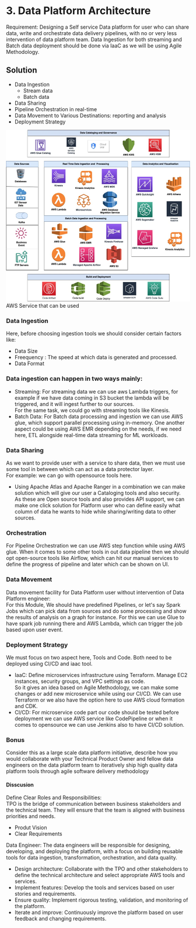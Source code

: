 # 3. Data Platform Architecture

Requirement:
Designing a Self service Data platform for user who can share data, write and
orchestrate data delivery pipelines, with no or very less intervention of data platform team.
Data Ingestion for both streaming and Batch data deployment should be done via IaaC as we will be using Agile Methodology.

## Solution
- Data Ingestion
  - Stream data 
  - Batch data
- Data Sharing
- Pipeline Orchestration in real-time
- Data Movement to Various Destinations: reporting and analysis
- Deployment Strategy<br>


![AWS Service that can be used ](DataPlatform.png)
<br>
AWS Service that can be used
### Data Ingestion
Here, before choosing ingestion tools we should consider certain factors like:
- Data Size
- Freequency : The speed at which data is generated and processed.
- Data Format 
### Data ingestion can happen in two ways mainly:
- Streaming: For streaming data we can use aws Lambda triggers, for example if we have data coming in S3 bucket
the lambda will be triggered, and it will ingest further to our sources. <br>
For the same task, we could go with streaming tools like Kinesis. <br>
- Batch Data: For Batch data processing and ingestion we can use AWS glue, which support parallel 
processing using in-memory. One another aspect could be using AWS EMR depending on the needs, if we need 
here, ETL alongside real-time data streaming for ML workloads.

### Data Sharing
As we want to provide user with a service to share data, then we must use some tool in between which 
can act as a data protector layer.<br>
For example: we can go with opensource tools here.
- Using Apache Atlas and Apache Ranger in a combination we can make solution which will give our user
a Cataloging tools and also security.<br>
As these are Open source tools and also provides API support, we can make one click solution for Platform user
who can define easily what column of data he wants to hide while sharing/writing data to other sources. 

### Orchestration
For Pipeline Orchestration we can use AWS step function while using AWS glue.
When it comes to some other tools in out data pipeline then we should opt open-source tools like
Airflow, which can hit our manual services to define the progress of pipeline and later which can be shown 
on UI.

### Data Movement 
Data movement facility for Data Platform user without intervention of Data Platform engineer:<br>
For this Module, We should have predefined Pipelines, or let's say Spark Jobs which can 
pick data from sources and do some processing and show the results of analysis on a graph for instance.
For this we can use Glue to have spark job running there and AWS Lambda, which can trigger the job
based upon user event.

### Deployment Strategy 
We must focus on two aspect here, Tools and Code. Both need to be deployed using CI/CD and iaac tool.
- IaaC: Define microservices infrastructure using Terraform. Manage EC2 instances, security groups, and VPC settings as code.
<br> So it gives an idea based on Agile Methodology, we can make some changes or add new
microservice while using our CI/CD. We can use Terraform or we also have the option here to use 
AWS cloud formation and CDK.
- CI/CD: For microservice code part our code should be tested before deployment we can use AWS service like 
CodePipeline or when it comes to opensource we can use Jenkins also to have CI/CD solution. 

### Bonus
Consider this as a large scale data platform initiative, describe how you would collaborate with your
Technical Product Owner and fellow data engineers on the data platform team to iteratively ship
high quality data platform tools through agile software delivery methodology
<br>
#### Disscusion
Define Clear Roles and Responsibilities: <br>
TPO is the bridge of communication between business stakeholders and the technical team.
 They will ensure that the team is aligned with business priorities and needs. 
 - Produt Vision
 - Clear Requirements<br>
 
Data Engineer: The data engineers will be responsible for designing, developing, and deploying the platform, 
with a focus on building reusable tools for data ingestion, transformation, orchestration, and data quality.
 - Design architecture: Collaborate with the TPO and other stakeholders to define the technical architecture and 
  select appropriate AWS tools and services.
 - Implement features: Develop the tools and services based on user stories and requirements.
 - Ensure quality: Implement rigorous testing, validation, and monitoring of the platform.
 - Iterate and improve: Continuously improve the platform based on user feedback and changing requirements.
